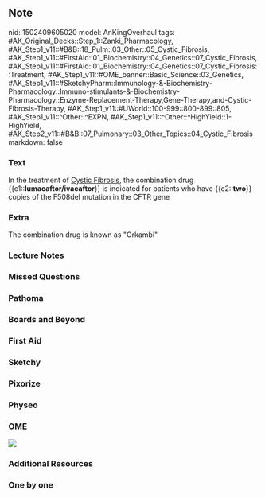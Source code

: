 ## Note
nid: 1502409605020
model: AnKingOverhaul
tags: #AK_Original_Decks::Step_1::Zanki_Pharmacology, #AK_Step1_v11::#B&B::18_Pulm::03_Other::05_Cystic_Fibrosis, #AK_Step1_v11::#FirstAid::01_Biochemistry::04_Genetics::07_Cystic_Fibrosis, #AK_Step1_v11::#FirstAid::01_Biochemistry::04_Genetics::07_Cystic_Fibrosis::Treatment, #AK_Step1_v11::#OME_banner::Basic_Science::03_Genetics, #AK_Step1_v11::#SketchyPharm::Immunology-&-Biochemistry-Pharmacology::Immuno-stimulants-&-Biochemistry-Pharmacology::Enzyme-Replacement-Therapy,Gene-Therapy,and-Cystic-Fibrosis-Therapy, #AK_Step1_v11::#UWorld::100-999::800-899::805, #AK_Step1_v11::^Other::^EXPN, #AK_Step1_v11::^Other::^HighYield::1-HighYield, #AK_Step2_v11::#B&B::07_Pulmonary::03_Other_Topics::04_Cystic_Fibrosis
markdown: false

### Text
<div>
  In the treatment of <u>Cystic Fibrosis</u>, the combination drug
  {{c1::<b>lumacaftor/ivacaftor</b>}} is indicated for patients who
  have {{c2::<b>two</b>}} copies of the F508del mutation in the
  CFTR gene
</div>

### Extra
The combination drug is known as "Orkambi"

### Lecture Notes


### Missed Questions


### Pathoma


### Boards and Beyond


### First Aid


### Sketchy


### Pixorize


### Physeo


### OME
<div class="ome-widget">
  <a href="https://onlinemeded.org/spa/genetics?ref=anki"><img src=
  "_OME_AnkiFlashcards_Topic_1.png"></a>
</div>

### Additional Resources


### One by one

